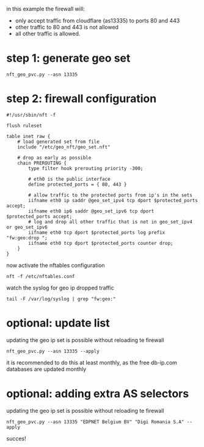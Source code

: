 in this example the firewall will:
* only accept traffic from cloudflare (as13335) to ports 80 and 443
* other traffic to 80 and 443 is not allowed
* all other traffic is allowed.  

# step 1: generate geo set

    nft_geo_pvc.py --asn 13335

# step 2: firewall configuration


    #!/usr/sbin/nft -f

    flush ruleset

    table inet raw {
        # load generated set from file
        include "/etc/geo_nft/geo_set.nft"

        # drop as early as possible
        chain PREROUTING {
            type filter hook prerouting priority -300;
            
            # eth0 is the public interface
            define protected_ports = { 80, 443 }
    
            # allow traffic to the protected ports from ip's in the sets
            iifname eth0 ip saddr @geo_set_ipv4 tcp dport $protected_ports accept;
            iifname eth0 ip6 saddr @geo_set_ipv6 tcp dport $protected_ports accept;
            # log and drop all other traffic that is not in geo_set_ipv4 or geo_set_ipv6
            iifname eth0 tcp dport $protected_ports log prefix "fw:geo:drop ";
            iifname eth0 tcp dport $protected_ports counter drop;
        }
    }
   
now activate the nftables configuration

    nft -f /etc/nftables.conf

watch the syslog for geo ip dropped traffic

    tail -F /var/log/syslog | grep "fw:geo:"

# optional: update list
updating the geo ip set is possible without reloading te firewall

    nft_geo_pvc.py --asn 13335 --apply

it is recommended to do this at least monthly, as the free db-ip.com databases are updated monthly

# optional: adding extra AS selectors
updating the geo ip set is possible without reloading te firewall

    nft_geo_pvc.py --asn 13335 "EDPNET Belgium BV" "Digi Romania S.A" --apply
 

succes!